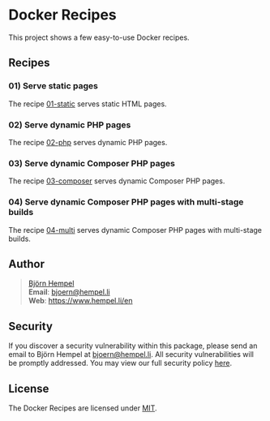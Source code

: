 # Docker Recipes

This project shows a few easy-to-use Docker recipes.

## Recipes

### 01) Serve static pages

The recipe [01-static](recipes/01-static/README.md) serves static HTML pages.

### 02) Serve dynamic PHP pages

The recipe [02-php](recipes/02-php/README.md) serves dynamic PHP pages.

### 03) Serve dynamic Composer PHP pages

The recipe [03-composer](recipes/03-composer/README.md) serves dynamic Composer PHP pages.

### 04) Serve dynamic Composer PHP pages with multi-stage builds

The recipe [04-multi](recipes/04-multi/README.md) serves dynamic Composer PHP pages with multi-stage builds.

## Author

> [Björn Hempel](docs/author/bjoern-hempel.en.md)<br>
> **Email**: bjoern@hempel.li<br>
> **Web**: https://www.hempel.li/en

## Security

If you discover a security vulnerability within this package, please send an email to Björn Hempel at
bjoern@hempel.li. All security vulnerabilities will be promptly addressed. You may view our full
security policy [here](https://github.com/ixnode/docker-recipes/security/policy).

## License

The Docker Recipes are licensed under [MIT](https://github.com/ixnode/docker-recipes/blob/master/LICENSE.md).